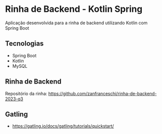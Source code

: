 # Rinha de Backend - Kotlin Spring

Aplicação desenvolvida para a rinha de backend utilizando Kotlin com Spring Boot

## Tecnologias 

- Spring Boot
- Kotlin
- MySQL

## Rinha de Backend

Repositório da rinha: https://github.com/zanfranceschi/rinha-de-backend-2023-q3


## Gatling

- https://gatling.io/docs/gatling/tutorials/quickstart/